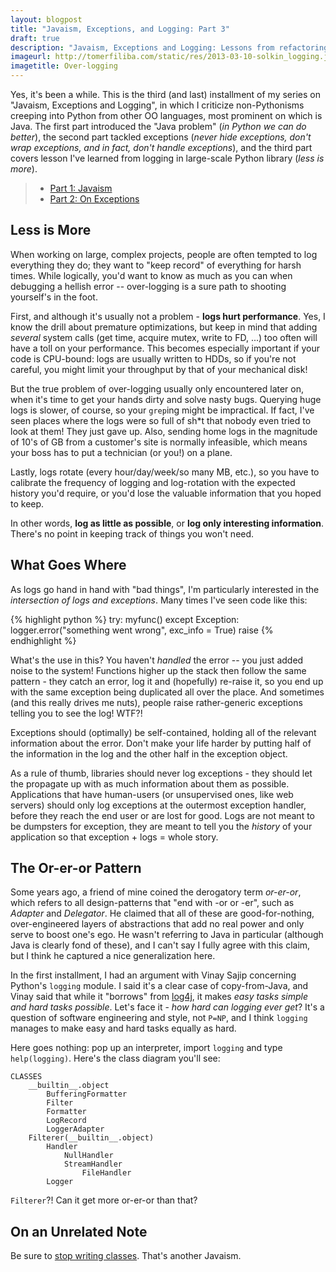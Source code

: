```yaml
---
layout: blogpost
title: "Javaism, Exceptions, and Logging: Part 3"
draft: true
description: "Javaism, Exceptions and Logging: Lessons from refactoring large codebases. Part 3 of 3"
imageurl: http://tomerfiliba.com/static/res/2013-03-10-solkin_logging.jpg
imagetitle: Over-logging
---
```


Yes, it's been a while. This is the third (and last) installment of my series on "Javaism, Exceptions and Logging", 
in which I criticize non-Pythonisms creeping into Python from other OO languages, most prominent on which is Java. 
The first part introduced the "Java problem" (*in Python we can do better*), the second part tackled exceptions
(*never hide exceptions, don't wrap exceptions, and in fact, don't handle exceptions*), and the third part
covers lesson I've learned from logging in large-scale Python library (*less is more*).

> * [Part 1: Javaism](http://tomerfiliba.com/blog/Javaism)
> * [Part 2: On Exceptions](http://tomerfiliba.com/blog/On-Exceptions)

## Less is More ##

When working on large, complex projects, people are often tempted to log everything they do; they want to "keep 
record" of everything for harsh times. While logically, you'd want to know as much as you can when debugging 
a hellish error -- over-logging is a sure path to shooting yourself's in the foot. 

First, and although it's usually not a problem - **logs hurt performance**. Yes, I know the drill about premature 
optimizations, but keep in mind that adding *several* system calls (get time, acquire mutex, write to FD, ...) too 
often will have a toll on your performance. This becomes especially important if your code is CPU-bound: logs are 
usually written to HDDs, so if you're not careful, you might limit your throughput by that of your mechanical disk!

But the true problem of over-logging usually only encountered later on, when it's time to get your hands dirty
and solve nasty bugs. Querying huge logs is slower, of course, so your ``grep``ing might be impractical. If fact,
I've seen places where the logs were so full of sh*t that nobody even tried to look at them! They just gave up.
Also, sending home logs in the magnitude of 10's of GB from a customer's site is normally infeasible, which means 
your boss has to put a technician (or you!) on a plane.

Lastly, logs rotate (every hour/day/week/so many MB, etc.), so you have to calibrate the frequency of logging and 
log-rotation with the expected history you'd require, or you'd lose the valuable information that you hoped to keep.

In other words, **log as little as possible**, or **log only interesting information**. There's no point in keeping 
track of things you won't need.

## What Goes Where ##

As logs go hand in hand with "bad things", I'm particularly interested in the *intersection of logs and exceptions*.
Many times I've seen code like this:

{% highlight python %}
try:
    myfunc()
except Exception:
    logger.error("something went wrong", exc_info = True)
    raise
{% endhighlight %}

What's the use in this? You haven't *handled* the error -- you just added noise to the system! Functions higher up
the stack then follow the same pattern - they catch an error, log it and (hopefully) re-raise it, so you end up
with the same exception being duplicated all over the place. And sometimes (and this really drives me nuts), people
raise rather-generic exceptions telling you to see the log! WTF?!

Exceptions should (optimally) be self-contained, holding all of the relevant information about the error. Don't make
your life harder by putting half of the information in the log and the other half in the exception object.

As a rule of thumb, libraries should never log exceptions - they should let the propagate up with as much information
about them as possible. Applications that have human-users (or unsupervised ones, like web servers) should only log
exceptions at the outermost exception handler, before they reach the end user or are lost for good. Logs are not meant
to be dumpsters for exception, they are meant to tell you the *history* of your application so that exception + 
logs = whole story.

## The Or-er-or Pattern ##

Some years ago, a friend of mine coined the derogatory term *or-er-or*, which refers to all design-patterns that 
"end with -or or -er", such as *Adapter* and *Delegator*. He claimed that all of these are good-for-nothing, 
over-engineered layers of abstractions that add no real power and only serve to boost one's ego. He wasn't referring 
to Java in particular (although Java is clearly fond of these), and I can't say I fully agree with this claim, 
but I think he captured a nice generalization here.

In the first installment, I had an argument with Vinay Sajip concerning Python's ``logging`` module. I said it's a 
clear case of copy-from-Java, and Vinay said that while it "borrows" from [log4j](http://en.wikipedia.org/wiki/Log4j), 
it makes *easy tasks simple and hard tasks possible*. Let's face it - *how hard can logging ever get*? It's a 
question of software engineering and style, not ``P=NP``, and I think ``logging`` manages to make easy and hard 
tasks equally as hard.

Here goes nothing: pop up an interpreter, import ``logging`` and type ``help(logging)``. Here's the class diagram 
you'll see:

    CLASSES
        __builtin__.object
            BufferingFormatter
            Filter
            Formatter
            LogRecord
            LoggerAdapter
        Filterer(__builtin__.object)
            Handler
                NullHandler
                StreamHandler
                    FileHandler
            Logger

``Filterer``?! Can it get more or-er-or than that?

## On an Unrelated Note ##

Be sure to [stop writing classes](http://pyvideo.org/video/880/stop-writing-classes). That's another Javaism.


